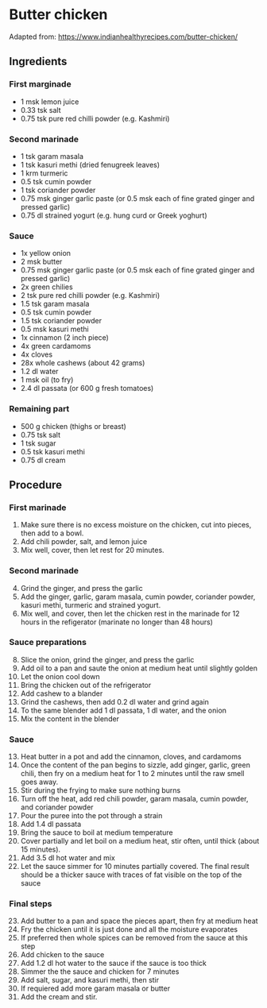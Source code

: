 # Butter chicken
Adapted from: https://www.indianhealthyrecipes.com/butter-chicken/
## Ingredients
### First marginade
- 1 msk lemon juice
- 0.33 tsk salt
- 0.75 tsk pure red chilli powder (e.g. Kashmiri)
### Second marinade
- 1 tsk garam masala
- 1 tsk kasuri methi (dried fenugreek leaves)
- 1 krm turmeric
- 0.5 tsk cumin powder
- 1 tsk coriander powder
- 0.75 msk ginger garlic paste (or 0.5 msk each of fine grated ginger and pressed garlic)
- 0.75 dl strained yogurt (e.g. hung curd or Greek yoghurt)
### Sauce
- 1x yellow onion
- 2 msk butter
- 0.75 msk ginger garlic paste (or 0.5 msk each of fine grated ginger and pressed garlic)
- 2x green chilies
- 2 tsk pure red chilli powder (e.g. Kashmiri)
- 1.5 tsk garam masala
- 0.5 tsk cumin powder
- 1.5 tsk coriander powder
- 0.5 msk kasuri methi
- 1x cinnamon (2 inch piece)
- 4x green cardamoms
- 4x cloves
- 28x whole cashews (about 42 grams)
- 1.2 dl water
- 1 msk oil (to fry)
- 2.4 dl passata (or 600 g fresh tomatoes)
### Remaining part
- 500 g chicken (thighs or breast)
- 0.75 tsk salt
- 1 tsk sugar
- 0.5 tsk kasuri methi
- 0.75 dl cream
## Procedure
### First marinade
1. Make sure there is no excess moisture on the chicken, cut into pieces, then add to a bowl.
2. Add chili powder, salt, and lemon juice
3. Mix well, cover, then let rest for 20 minutes.
### Second marinade
4. Grind the ginger, and press the garlic
5. Add the ginger, garlic, garam masala, cumin powder, coriander powder, kasuri methi, turmeric and strained yogurt.
6. Mix well, and cover, then let the chicken rest in the marinade for 12 hours in the refigerator (marinate no longer than 48 hours)
### Sauce preparations
8. Slice the onion, grind the ginger, and press the garlic
9. Add oil to a pan and saute the onion at medium heat until slightly golden
10. Let the onion cool down
11. Bring the chicken out of the refrigerator
11. Add cashew to a blander
12. Grind the cashews, then add 0.2 dl water and grind again
11. To the same blender add 1 dl passata, 1 dl water, and the onion
12. Mix the content in the blender
### Sauce
13. Heat butter in a pot and add the cinnamon, cloves, and cardamoms
14. Once the content of the pan begins to sizzle, add ginger, garlic, green chili, then fry on a medium heat for 1 to 2 minutes until the raw smell goes away.
15. Stir during the frying to make sure nothing burns
16. Turn off the heat, add red chili powder, garam masala, cumin powder, and coriander powder
17. Pour the puree into the pot through a strain
18. Add 1.4 dl passata
19. Bring the sauce to boil at medium temperature
20. Cover partially and let boil on a medium heat, stir often, until thick (about 15 minutes).
21. Add 3.5 dl hot water and mix
22. Let the sauce simmer for 10 minutes partially covered. The final result should be a thicker sauce with traces of fat visible on the top of the sauce
### Final steps
23. Add butter to a pan and space the pieces apart, then fry at medium heat
24. Fry the chicken until it is just done and all the moisture evaporates
25. If preferred then whole spices can be removed from the sauce at this step
26. Add chicken to the sauce
27. Add 1.2 dl hot water to the sauce if the sauce is too thick
28. Simmer the the sauce and chicken for 7 minutes
29. Add salt, sugar, and kasuri methi, then stir
30. If requiered add more garam masala or butter
31. Add the cream and stir.
